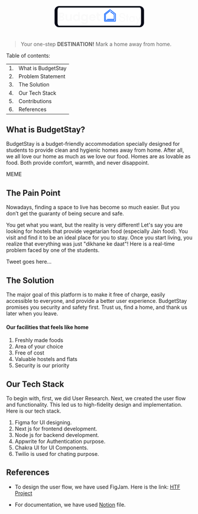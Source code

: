<!-- # <b style="color:Darkblue">BudgetStay</b> -->
<center><img src="./Group.png" style="background: #020817; padding:4px 8px; border-radius:12px; margin:0px 0px 20px "></center>
<blockquote> Your one-step <b>DESTINATION!</b> Mark a home away from home. </blockquote>

Table of contents:
<table>
<tr>
<td>1.</td>
<td> What is BudgetStay</td>
</tr>
<tr>
<td>2.</td>
<td> Problem Statement</td>
</tr>
<tr>
<td>3.</td>
<td> The Solution</td>
</tr>
<tr>
<td>4.</td>
<td> Our Tech Stack </td>
</tr>
<tr>
<td>5.</td>
<td>Contributions</td>
</tr>
<td>6.</td>
<td>References </td>
</tr>

</table>

## What is BudgetStay?
BudgetStay is a budget-friendly accommodation specially designed for students to provide clean and hygienic homes away from home. After all, we all love our home as much as we love our food. Homes are as lovable as food. Both provide comfort, warmth, and never disappoint.  

MEME 

## The Pain Point 
Nowadays, finding a space to live has become so much easier. But you don’t get the guaranty of being secure and safe. 

You get what you want, but the reality is very different! Let's say you are looking for hostels that provide vegetarian food (especially Jain food). You visit and find it to be an ideal place for you to stay. Once you start living, you realize that everything was just "dikhane ke daat"! Here is a real-time problem faced by one of the students. 

Tweet goes here... 

## The Solution
The major goal of this platform is to make it free of charge, easily accessible to everyone, and provide a better user experience. BudgetStay promises you security and safety first. Trust us, find a home, and thank us later when you leave. 

#### Our facilities that feels like home
1. Freshly made foods
2. Area of your choice
3. Free of cost 
4. Valuable hostels and flats
5. Security is our priority

## Our Tech Stack
To begin with, first, we did User Research. Next, we created the user flow and functionality. This led us to high-fidelity design and implementation. Here is our tech stack.

1. Figma for UI designing. 
2. Next js for frontend development.
3. Node js for backend development.
4. Appwrite for Authentication purpose. 
5. Chakra UI for UI Components.
6. Twilio is used for chating purpose.

## References 
* To design the user flow, we have used FigJam. Here is the link: [HTF Project](https://www.figma.com/file/uKHXgWSC7L33x459G60KkF/HTF-Project-Structure%2FDesign?node-id=12%3A692&t=gdnIrafQHH8xqcQo-0) 

* For documentation, we have used [Notion](https://sneha-farkya.notion.site/BudgetStay-0592aaaa62124cb6a0314725b2c89924) file.